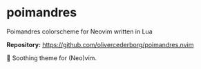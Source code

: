 # poimandres

Poimandres colorscheme for Neovim written in Lua

**Repository:** <https://github.com/olivercederborg/poimandres.nvim>

🍨 Soothing theme for (Neo)vim.

<!-- vim: set ft=markdown: -->